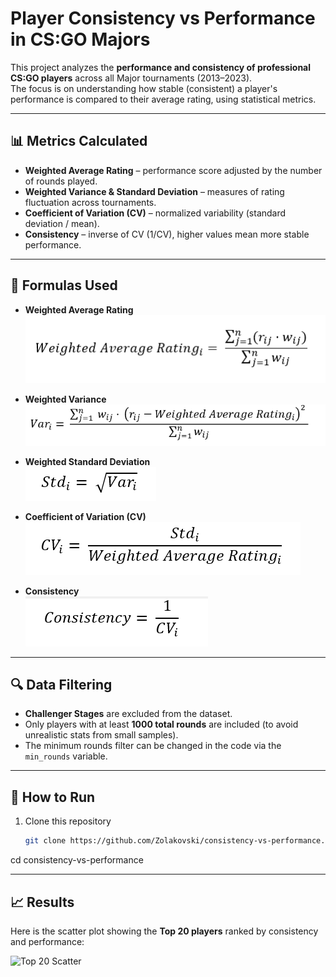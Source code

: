 # Player Consistency vs Performance in CS:GO Majors

This project analyzes the **performance and consistency of professional CS:GO players** across all Major tournaments (2013–2023).  
The focus is on understanding how stable (consistent) a player's performance is compared to their average rating, using statistical metrics.

---

## 📊 Metrics Calculated

- **Weighted Average Rating** – performance score adjusted by the number of rounds played.  
- **Weighted Variance & Standard Deviation** – measures of rating fluctuation across tournaments.  
- **Coefficient of Variation (CV)** – normalized variability (standard deviation / mean).  
- **Consistency** – inverse of CV (1/CV), higher values mean more stable performance.  

---

## 📐 Formulas Used

- **Weighted Average Rating**  
  ![Weighted Average Rating](formulas/weighted_average.png)

- **Weighted Variance**  
  ![Variance](formulas/variance.png)

- **Weighted Standard Deviation**  
  ![Std](formulas/std.png)

- **Coefficient of Variation (CV)**  
  ![CV](formulas/cv.png)

- **Consistency**  
  ![Consistency](formulas/consistency.png)

---

## 🔍 Data Filtering

- **Challenger Stages** are excluded from the dataset.  
- Only players with at least **1000 total rounds** are included (to avoid unrealistic stats from small samples).  
- The minimum rounds filter can be changed in the code via the `min_rounds` variable.  

---

## 🚀 How to Run

1. Clone this repository  
   ```bash
   git clone https://github.com/Zolakovski/consistency-vs-performance.git
cd consistency-vs-performance

---

## 📈 Results

Here is the scatter plot showing the **Top 20 players** ranked by consistency and performance:

![Top 20 Scatter](figures/top20.png)


